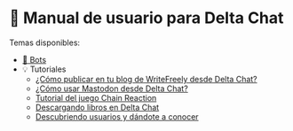 # 📖 Manual de usuario para Delta Chat

Temas disponibles:

* [🤖 Bots](https://github.com/adbenitez/deltachat-manual/blob/main/docs/bots.md)
* 💡 Tutoriales
  - [¿Cómo publicar en tu blog de WriteFreely desde Delta Chat?](https://github.com/adbenitez/deltachat-manual/blob/main/docs/writefreely.md)
  - [¿Cómo usar Mastodon desde Delta Chat?](https://github.com/adbenitez/deltachat-manual/blob/main/docs/mastodon.md)
  - [Tutorial del juego Chain Reaction](https://github.com/adbenitez/deltachat-manual/blob/main/docs/chain-reaction.md)
  - [Descargando libros en Delta Chat](https://github.com/adbenitez/deltachat-manual/blob/main/docs/books-download.md)
  - [Descubriendo usuarios y dándote a conocer](https://github.com/adbenitez/deltachat-manual/blob/main/docs/friends.md)
